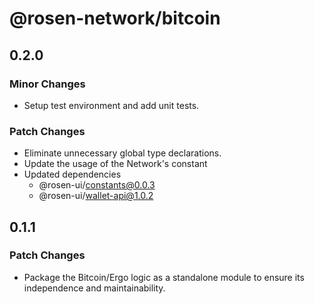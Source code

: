 # @rosen-network/bitcoin

## 0.2.0

### Minor Changes

- Setup test environment and add unit tests.

### Patch Changes

- Eliminate unnecessary global type declarations.
- Update the usage of the Network's constant
- Updated dependencies
  - @rosen-ui/constants@0.0.3
  - @rosen-ui/wallet-api@1.0.2

## 0.1.1

### Patch Changes

- Package the Bitcoin/Ergo logic as a standalone module to ensure its independence and maintainability.
